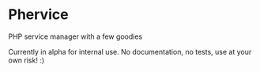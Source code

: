 Phervice
========

PHP service manager with a few goodies

Currently in alpha for internal use. No documentation, no tests, use at your own risk! :)